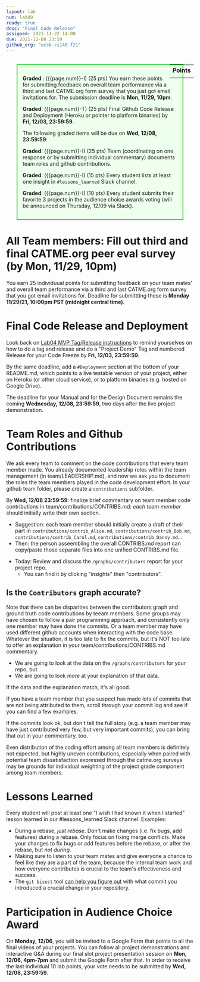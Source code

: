 ```yaml
---
layout: lab
num: lab09
ready: true
desc: "Final Code Release"
assigned: 2021-11-22 14:00
due: 2021-12-08 23:59
github_org: "ucsb-cs148-f21"
---
```


<style>
div.grade { margin: 2em; padding: 1em; border: 2px solid #0c0; background-color: #efe; }   
</style>

<div style="float:right; width: auto;">

<table style="margin-top:1em;">
<tr>
   <th>Points</th>
</tr>
<tr>
   <td class="pointCount"></td>
</tr>
</table>

</div>

<div class="grade" markdown="1">

**Graded** : ({{page.num}}-I) (25 pts) You earn these points for submitting feedback on overall team performance via a third and last CATME.org form survey that you just got email invitations for. The submission deadline is **Mon, 11/29, 10pm**.

**Graded**: ({{page.num}}-T) (25 pts) Final Github Code Release and Deployment (Heroku or pointer to platform binaries) by **Fri, 12/03, 23:59:59**.

The following graded items will be due on **Wed, 12/08, 23:59:59**: 

**Graded**: ({{page.num}}-I) (25 pts) Team (coordinating on one response or by submitting individual commentary) documents team roles and github contributions.

**Graded**: ({{page.num}}-I) (15 pts) Every student lists at least one insight in `#lessons_learned` Slack channel.

**Graded**: ({{page.num}}-I) (10 pts) Every student submits their favorite 3 projects in the audience choice awards voting (will be announced on Thursday, 12/09 via Slack). 

</div>


# All Team members: Fill out third and final CATME.org peer eval survey (by **Mon, 11/29, 10pm**)

You earn 25 individuual points for submitting feedback on your team mates' and overall team performance via a third and last CATME.org form survey that you got email invitations for. Deadline for submittting these is **Monday 11/29/21, 10:00pm PST (midnight central time)**.


# Final Code Release and Deployment

Look back on [Lab04 MVP Tag/Release instructions](https://ucsb-cs148.github.io/f21/lab/lab04/) to remind yourselves on how to do a tag and release and do a "Project Demo" Tag and numbered Release for your Code Freeze by **Fri, 12/03, 23:59:59**.

By the same deadline, add a `#Deployment` section at the bottom of your README.md, which points to a live testable version of your project, either on Heroku (or other cloud service), or to platform binaries (e.g. hosted on Google Drive). 

The deadline for your Manual and for the Design Document remains the coming **Wednesday, 12/08, 23:59:59**, two days after the live project demonstration.

# Team Roles and Github Contributions

We ask every team to comment on the code contributions that every team member made. You already documented leadership roles within the team management (in team/LEADERSHIP.md), and now we ask you to document the roles the team members played in the code development effort. In your github team folder, please create a `contributions` subfolder. 

By **Wed, 12/08 23:59:59**: finalize brief commentary on team member code contributions in team/contributions/CONTRIBS.md: 
*each team member* should initially write their own section.    
  - Suggestion: each team member should initially create a draft of their part in `contributions/contrib_Alice.md`, `contributions/contrib_Bob.md`, `contributions/contrib_Carol.md`, `contributions/contrib_Danny.md`...
  - Then: the person asseembling the overall CONTRIBS.md report can copy/paste those separate files into one unified CONTRIBS.md file.
* Today: Review and discuss the `/graphs/contributors` report for your project repo.    
  - You can find it by clicking "insights" then "contributors".
  
## Is the `Contributors` graph accurate?

Note that there can be disparities between the contributors graph and ground truth code contributions by teeam members. Some groups may have chosen to follow a pair programming approach, and consistently only one member may have done the commits. Or a team member may have used different github accounts when interacting with the code base. Whatever the situation, it is too late to fix the commits, but it's NOT too late to offer an explanation in your team/contributions/CONTRIBS.md commentary.
* We are going to look at the data on the `/graphs/contributors` for your repo, but
* We are going to look *more* at your explanation of that data.

If the data and the explanation match, it's all good.

If you have a team member that you suspect has made lots of commits that are not being attributed to them, 
scroll through your commit log and see if you can find a few examples.

If the commits look ok, but don't tell the full story (e.g. a team member may have just contributed very few, but very important commits), you can bring that out in your commentary, too. 

Even distribution of the coding effort among all team members is definitely not expected, but highly uneven contributions, especially when paired with potential team dissatisfaction expressed through the catme.org surveys may be grounds for individual weighting of the project grade component among team members.   


# Lessons Learned 

Every student will post at least one "I wish I had known it when I started" lesson learned in our #lessons_learned Slack channel. 
Examples: 
* During a rebase, *just rebase*.  Don't make changes (i.e. fix bugs, add features) during a rebase. Only focus on fixing merge conflicts. Make your changes to fix bugs or add features before the rebase, or after the rebase, but *not during*.
* Making sure to listen to your team mates and give everyone a chance to feel like they are a part of the team, because the internal team work and how everyone contributes is crucial to the team's effectiveness and success. 
* The `git bisect` tool [can help you figure out](https://git-scm.com/docs/git-bisect) with what commit you introduced a crucial change in your repository. 


# Participation in Audience Choice Award

On **Monday, 12/06**, you will be invited to a Google Form that points to all the final videos of your projects. You can follow all project demonstrations and interactive Q&A during our final slot project presentation session on **Mon, 12/06, 4pm-7pm** and submit the Google Form after that.  In order to receive the last individual 10 lab points, your vote needs to be submitted by **Wed, 12/08, 23:59:59**.  